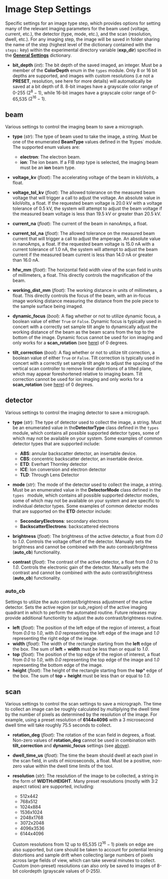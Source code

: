 # Image Step Settings

Specific settings for an image type step, which provides options for setting many of the relevant imaging parameters for the beam used (voltage, current, etc.), the detector (type, mode, etc.), and the scan (resolution, dwell, etc.). For any imaging step, the image will be saved in folder sharing the name of the step (highest level of the dictionary contained with the `steps:` key) within the experimental directory variable (**exp_dir**) specified in the **[General Settings](../../general/index.html)** dictionary.

- **bit_depth** (*int*): The bit depth of the saved imaged, an integer. Must be a member of the **ColorDepth** enum in the `types` module. Only 8 or 16 bit depths are supported, and images with custom resolutions (i.e not a **PRESET**, resolution, see here for more details) will automatically be saved at a bit depth of 8. 8-bit images have a grayscale color range of 0-255 ($2^{8}-1$), while 16-bit images have a grayscale color range of 0-65,535 ($2^{16}-1$).

## beam

Various settings to control the imaging beam to save a micrograph.

- **type** (*str*): The type of beam used to take the image, a string. Must be one of the enumerated **BeamType** values defined in the 1types` module. The supported enum values are:
    - **electron**: The electron beam.
    - **ion**: The ion beam. If a FIB step type is selected, the imaging beam must be an **ion** beam type.

- **voltage_kv** (*float*): The accelerating voltage of the beam in kiloVolts, a float.
- **voltage_tol_kv** (*float*): The allowed tolerance on the measured beam voltage that will trigger a call to adjust the voltage. An absolute value in kiloVolts, a float. If the requested beam voltage is 20.0 kV with a voltage tolerance of 0.5 kV, the system will attempt to adjust the beam voltage if the measured beam voltage is less than 19.5 kV or greater than 20.5 kV.

- **current_na** (*float*): The current of the beam in nanoAmps, a float.
- **current_tol_na** (*float*): The allowed tolerance on the measured beam current that will trigger a call to adjust the amperage. An absolute value in nanoAmps, a float. If the requested beam voltage is 15.0 nA with a current tolerance of 1.0 nA, the system will attempt to adjust the beam current if the measured beam current is less than 14.0 nA or greater than 16.0 nA.

- **hfw_mm** (*float*): The horizontal field width view of the scan field in units of millimeters, a float. This directly controls the magnification of the beam.

- **working_dist_mm** (*float*): The working distance in units of millimeters, a float. This directly controls the focus of the beam, with an in-focus image working distance measuring the distance from the pole piece to the sample surface being imaged.

- **dynamic_focus** (*bool*): A flag whether or not to utilize dynamic focus, a boolean value of either `True` or `False`. Dynamic focus is typically used in concert with a correctly set sample tilt angle to dynamically adjust the working distance of the beam as the beam scans from the top to the bottom of the image. Dynamic focus cannot be used for ion imaging and only works for a **scan_rotation** (see [here](#scan)) of 0 degrees.

- **tilt_correction** (*bool*): A flag whether or not to utilize tilt correction, a boolean value of either `True` or `False`. Tilt correction is typically used in concert with a correctly set sample tilt angle to adjust the spacing of the vertical scan controller to remove linear distortions of a tilted plane, which may appear foreshortened relative to imaging beam. Tilt correction cannot be used for ion imaging and only works for a **scan_rotation** (see [here](#scan)) of 0 degrees.

## detector

Various settings to control the imaging detector to save a micrograph.

- **type** (*str*): The type of detector used to collect the image, a string. Must be an enumerated value in the**DetectorType** class defined in the `types ` module, which contains all possible supported detector types, some of which may not be available on your system. Some examples of common detector types that are supported include:
    - **ABS**: annular backscatter detector, an insertable device.
    - **CBS**: concentric backscatter detector, an insertable device.
    - **ETD**: Everhart Thornley detector
    - **ICE**: Ion conversion and electron detector
    - **TLD**: Through Lens Detector

- **mode** (*str*): The mode of the detector used to collect the image, a string. Must be an enumerated value in the **DetectorMode** class defined in the `types ` module, which contains all possible supported detector modes, some of which may not be available on your system and are specific to individual detector types. Some examples of common detector modes that are supported on the **ETD** detector include:
    - **SecondaryElectrons**: secondary electrons
    - **BackscatterElectrons**: backscattered electrons

- **brightness** (*float*): The brightness of the active detector, a float from *0.0* to *1.0*. Controls the voltage offset of the detector. Manually sets the brightness and cannot be combined with the auto contrast/brightness (**auto_cb**) functionality.

- **contrast** (*float*): The contrast of the active detector, a float from *0.0* to *1.0*. Controls the electronic gain of the detector. Manually sets the contrast and cannot be combined with the auto contrast/brightness (**auto_cb**) functionality.

### auto_cb

Settings to utilize the auto contrast/brightness adjustment of the active detector. Sets the active region (or sub_region) of the active imaging quadrant in which to perform the automated routine. Future releases may provide additional functionlity to adjust the auto contrast/brightness routine.

- **left** (*float*): The position of the left edge of the region of interest, a float from *0.0* to *1.0*, with *0.0* representing the left edge of the image and *1.0* representing the right edge of the image.
- **width** (*float*): The width of the rectangle starting from the **left** edge of the box. The sum of **left** + **width** must be less than or equal to *1.0*.
- **top** (*float*): The position of the top edge of the region of interest, a float from *0.0* to *1.0*, with *0.0* representing the top edge of the image and *1.0* representing the bottom edge of the image.
- **height** (*float*): The height of the rectangle starting from the **top*** edge of the box. The sum of **top** + **height** must be less than or equal to *1.0*.

## scan

Various settings to control the scan settings to save a micrograph. The time to collect an image can be roughly calculated by multiplying the dwell time by the number of pixels as determined by the resolution of the image. For example, using a preset resolution of **6144x4096** with a 3 microsecond dwell time will take roughly 75.5 seconds to collect.

- **rotation_deg** (*float*): The rotation of the scan field in degrees, a float. Non-zero values of **rotation_deg** cannot be used in combination with **tilt_correction** and **dynamic_focus** settings (see [above](#beam)).

- **dwell_time_us** (*float*): The time the beam should dwell at each pixel in the scan field, in units of microseconds, a float. Must be a positive, non-zero value within the dwell time limits of the tool.

- **resolution** (*str*): The resolution of the image to be collected, a string in the form of **WIDTH**x**HEIGHT**. Many preset resolutions (mostly with 3:2 aspect ratios) are supported, including:
    - 512x442
    - 768x512
    - 1024x884
    - 1536x1024
    - 2048x1768
    - 3072x2048
    - 4096x3536
    - 6144x4096

    Custom resolutions from 12 up to 65,535 ($2^{16}-1$) pixels on edge are also supported, but care should be taken to account for potential lensing distortions and sample drift when collecting large numbers of pixels across large fields of view, which can take several minutes to collect. Custom (non-preset) resolutions can also only be saved to images of 8-bit colordepth (grayscale values of 0-255).
